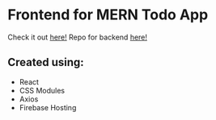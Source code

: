 # Frontend for MERN Todo App

Check it out [here!](https://mern-todo-app-1f57a.web.app/)
Repo for backend [here!](https://github.com/ianbrdeguzman/mern-todo-app-backend)

## Created using:

-   React
-   CSS Modules
-   Axios
-   Firebase Hosting
